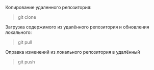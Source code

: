 Копирование  удаленного репозитория:  
> git clone  

Загрузка содержимого из удалённого репозитория и обновления локального:   
> git pull 


Оправка изменений из локального репозитория в удалённый   
> git push
